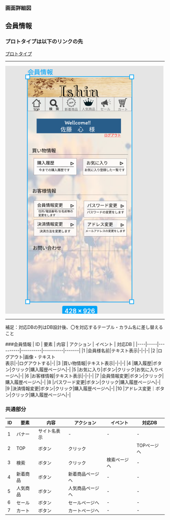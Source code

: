 ### 画面詳細図
## 会員情報
### プロトタイプは以下のリンクの先
[プロトタイプ](https://www.figma.com/file/wfKsQG6jSkNm7XGWE2f2lQ/Untitled?node-id=8%3A369)
*****
<img src="../img/会員情報.png" width="500">

*****
補足：対応DBの列はDB設計後、〇を対応するテーブル・カラム名に差し替えること

###会員情報
| ID | 要素 | 内容 | アクション | イベント | 対応DB |
|----|-----|----------|----------|----------|-------|
|1   |会員様名前|テキスト表示|-|-|-|
|2   |ログアウト|画像・テキスト<br>表示|-|ログアウトする|-|
|3   |買い物情報|テキスト表示|-|-|-|
|4   |購入履歴|ボタン|クリック|購入履歴ページへ|-|
|5   |お気に入り|ボタン|クリック|お気に入りページへ|-|
|6   |お客様情報|テキスト表示|-|-|-|
|7   |会員情報変更|ボタン|クリック|購入履歴ページへ|-|
|8   |パスワード変更|ボタン|クリック|購入履歴ページへ|-|
|9   |決済情報変更|ボタン|クリック|購入履歴ページへ|-|
|10  |アドレス変更｜ボタン|クリック|購入履歴ページへ|-|

### 共通部分  

| ID | 要素 | 内容 | アクション | イベント | 対応DB |
|----|-----|------|----------|----------|-------|
|1   |バナー|サイト名表示|-|-|-|
|2   |TOP|ボタン|クリック||TOPページへ|-|
|3   |検索|ボタン|クリック|検索ページへ|-|
|4   |新着商品|ボタン|新着商品ページへ|-|-|
|5   |人気商品|ボタン|人気商品ページへ|-|-|
|6   |セール|ボタン|セールページへ|-|-|
|7   |カート|ボタン|カートページへ|-|-|
